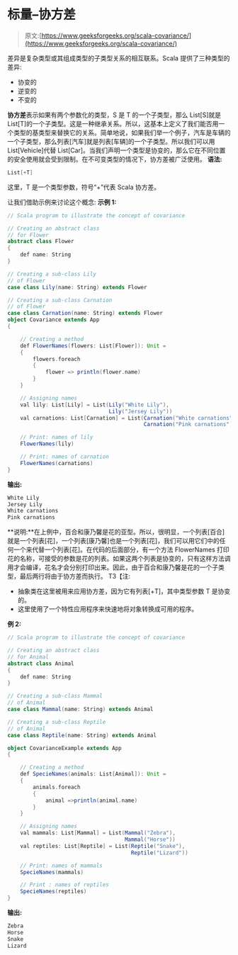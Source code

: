 # 标量–协方差

> 原文:[https://www.geeksforgeeks.org/scala-covariance/](https://www.geeksforgeeks.org/scala-covariance/)

差异是复杂类型或其组成类型的子类型关系的相互联系。Scala 提供了三种类型的差异:

*   协变的
*   逆变的
*   不变的

**协方差**表示如果有两个参数化的类型，S 是 T 的一个子类型，那么 List[S]就是 List[T]的一个子类型。这是一种继承关系。所以，这基本上定义了我们能否用一个类型的基类型来替换它的关系。简单地说，如果我们举一个例子，汽车是车辆的一个子类型，那么列表[汽车]就是列表[车辆]的一个子类型。所以我们可以用 List[Vehicle]代替 List[Car]。当我们声明一个类型是协变的，那么它在不同位置的安全使用就会受到限制。在不可变类型的情况下，协方差被广泛使用。
**语法:**

```scala
List[+T]
```

这里，T 是一个类型参数，符号“+”代表 Scala 协方差。

让我们借助示例来讨论这个概念:
**示例 1:**

```scala
// Scala program to illustrate the concept of covariance

// Creating an abstract class 
// for Flower 
abstract class Flower 
{
    def name: String
}

// Creating a sub-class Lily 
// of Flower 
case class Lily(name: String) extends Flower

// Creating a sub-class Carnation
// of Flower 
case class Carnation(name: String) extends Flower 
object Covariance extends App
{

    // Creating a method
    def FlowerNames(flowers: List[Flower]): Unit =
    {   
        flowers.foreach 
        {
            flower => println(flower.name)
        }
    }

    // Assigning names
    val lily: List[Lily] = List(Lily("White Lily"), 
                                Lily("Jersey Lily"))
    val carnations: List[Carnation] = List(Carnation("White carnations"),
                                           Carnation("Pink carnations"))

    // Print: names of lily 
    FlowerNames(lily)

    // Print: names of carnation 
    FlowerNames(carnations)
}
```

**输出:**

```scala
White Lily
Jersey Lily
White carnations
Pink carnations

```

**说明:**在上例中，百合和康乃馨是花的亚型。所以，很明显，一个列表[百合]就是一个列表[花]，一个列表[康乃馨]也是一个列表[花]，我们可以用它们中的任何一个来代替一个列表[花]。在代码的后面部分，有一个方法 FlowerNames 打印花的名称，可接受的参数是花的列表。如果这两个列表是协变的，只有这样方法调用才会编译，花名才会分别打印出来。因此，由于百合和康乃馨是花的一个子类型，最后两行将由于协方差而执行。
T3【注:

*   抽象类在这里被用来应用协方差，因为它有列表[+T]，其中类型参数 T 是协变的。
*   这里使用了一个特性应用程序来快速地将对象转换成可用的程序。

**例 2:**

```scala
// Scala program to illustrate the concept of covariance

// Creating an abstract class 
// for Animal
abstract class Animal 
{
    def name: String
}

// Creating a sub-class Mammal
// of Animal 
case class Mammal(name: String) extends Animal

// Creating a sub-class Reptile
// of Animal 
case class Reptile(name: String) extends Animal 

object CovarianceExample extends App
{

    // Creating a method
    def SpecieNames(animals: List[Animal]): Unit =
    {   
        animals.foreach 
        { 
            animal =>println(animal.name)
        }
    }

    // Assigning names
    val mammals: List[Mammal] = List(Mammal("Zebra"), 
                                     Mammal("Horse"))
    val reptiles: List[Reptile] = List(Reptile("Snake"), 
                                       Reptile("Lizard"))

    // Print: names of mammals
    SpecieNames(mammals)

    // Print : names of reptiles
    SpecieNames(reptiles)
}
```

**输出:**

```scala
Zebra
Horse
Snake
Lizard

```